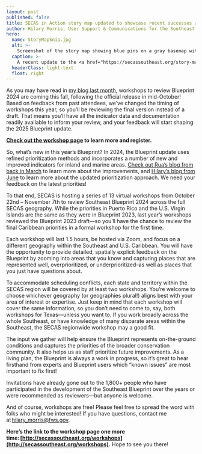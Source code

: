 ```yaml
---
layout: post
published: false
title: SECAS in Action story map updated to showcase recent successes across the region
author: Hilary Morris, User Support & Communications for the Southeast Blueprint
hero:
  name: StoryMapSnip.jpg
  alt: >-
    Screenshot of the story map showing blue pins on a gray basemap with the SECAS geography shaded in green.
  caption: >-
    A recent update to the <a href="https://secassoutheast.org/story-map">SECAS in Action story map</a> highlights examples of how SECAS is "moving the needle" for conservation regionwide.
  headerClass: light-text
  float: right
---
```

As you may have read in [my blog last month](https://secassoutheast.org/2024/07/15/save-the-date-for-Blueprint-2024-virtual-workshops-in-Oct-Nov.html), workshops to review Blueprint 2024 are coming this fall, following the official release in mid-October! Based on feedback from past attendees, we’ve changed the timing of workshops this year, so you’ll be reviewing the final version instead of a draft. That means you’ll have all the indicator data and documentation readily available to inform your review, and your feedback will start shaping the 2025 Blueprint update. 

**[Check out the workshop page](https://secassoutheast.org/workshops) to learn more and register.**  

So, what’s new in this year’s Blueprint? In 2024, the Blueprint update uses refined prioritization methods and incorporates a number of new and improved indicators for inland and marine areas. [Check out Rua’s blog from back in March](https://secassoutheast.org/2024/03/26/The-plan-for-the-2024-Southeast-Conservation-Blueprint.html) to learn more about the improvements, and [Hilary’s blog from June](https://secassoutheast.org/2024/06/26/Balancing-priorities-across-subregions-in-Blueprint-2024.html) to learn more about the updated prioritization approach. We need your feedback on the latest priorities! 

To that end, SECAS is hosting a series of 13 virtual workshops from October 22nd – November 7th to review Southeast Blueprint 2024 across the full SECAS geography. While the priorities in Puerto Rico and the U.S. Virgin Islands are the same as they were in Blueprint 2023, last year’s workshops reviewed the Blueprint 2023 draft—so you’ll have the chance to review the final Caribbean priorities in a formal workshop for the first time. 

Each workshop will last 1.5 hours, be hosted via Zoom, and focus on a different geography within the Southeast and U.S. Caribbean. You will have the opportunity to provide detailed, spatially explicit feedback on the Blueprint by zooming into areas that you know and capturing places that are represented well, overprioritized, or underprioritized–as well as places that you just have questions about. 

To accommodate scheduling conflicts, each state and territory within the SECAS region will be covered by at least two workshops. You’re welcome to choose whichever geography (or geographies plural!) aligns best with your area of interest or expertise. Just keep in mind that each workshop will cover the same information, so you don’t need to come to, say, both workshops for Texas—unless you want to. If you work broadly across the whole Southeast, or have knowledge of many disparate areas within the Southeast, the SECAS regionwide workshop may a good fit. 

The input we gather will help ensure the Blueprint represents on-the-ground conditions and captures the priorities of the broader conservation community. It also helps us as staff prioritize future improvements. As a living plan, the Blueprint is always a work in progress, so it’s great to hear firsthand from experts and Blueprint users which “known issues” are most important to fix first! 

Invitations have already gone out to the 1,800+ people who have participated in the development of the Southeast Blueprint over the years or were recommended as reviewers—but anyone is welcome. 

And of course, workshops are free! Please feel free to spread the word with folks who might be interested! If you have questions, contact me at hilary_morris@fws.gov. 

**Here’s the link to the workshop page one more time: [http://secassoutheast.org/workshops](http://secassoutheast.org/workshops).** Hope to see you there! 
